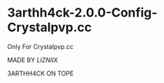 # 3arthh4ck-2.0.0-Config-Crystalpvp.cc
Only For Crystalpvp.cc

MADE BY _LIZNIIX_

3ARTHH4CK ON TOPE

